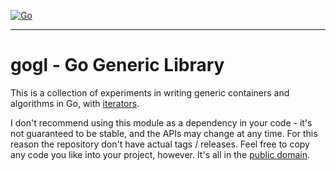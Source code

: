 [![Go](https://github.com/eliben/gogl/actions/workflows/go.yml/badge.svg)](https://github.com/eliben/gogl/actions/workflows/go.yml)

----

# gogl - Go Generic Library

This is a collection of experiments in writing generic containers and algorithms
in Go, with [iterators](https://go.dev/blog/range-functions).

I don't recommend using this module as a dependency in your code - it's not
guaranteed to be stable, and the APIs may change at any time. For this
reason the repository don't have actual tags / releases. Feel
free to copy any code you like into your project, however. It's all in the
[public domain](https://github.com/eliben/gogl/blob/main/LICENSE).
